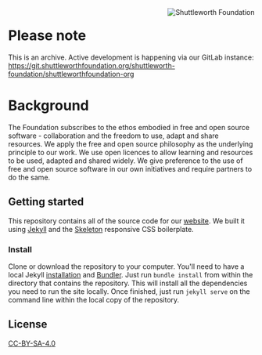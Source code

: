 <a href="https://shuttleworthfoundation.org/">
    <img src="https://github.com/ShuttleworthFoundation/shuttleworthfoundation.org/blob/master/images/icon.png" alt="Shuttleworth Foundation"
         title="Shuttleworth Foundation" align="right" />
</a>

# Please note

This is an archive. Active development is happening via our GitLab instance: https://git.shuttleworthfoundation.org/shuttleworth-foundation/shuttleworthfoundation-org

# Background

The Foundation subscribes to the ethos embodied in free and open source software - collaboration and the freedom to use, adapt and share resources. We apply the free and open source philosophy as the underlying principle to our work. We use open licences to allow learning and resources to be used, adapted and shared widely. We give preference to the use of free and open source software in our own initiatives and require partners to do the same.

## Getting started

This repository contains all of the source code for our [website](https://shuttleworthfoundation.org/). We built it using [Jekyll](https://jekyllrb.com) and the [Skeleton](http://getskeleton.com) responsive CSS boilerplate.

### Install

Clone or download the repository to your computer. You'll need to have a local Jekyll [installation](https://jekyllrb.com/docs/installation/) and [Bundler](https://jekyllrb.com/docs/installation/). Just run `bundle install` from within the directory that contains the repository. This will install all the dependencies you need to run the site locally. Once finished, just run `jekyll serve` on the command line within the local copy of the repository.


## License

[CC-BY-SA-4.0](https://github.com/ShuttleworthFoundation/shuttleworthfoundation.org/LICENSE)

